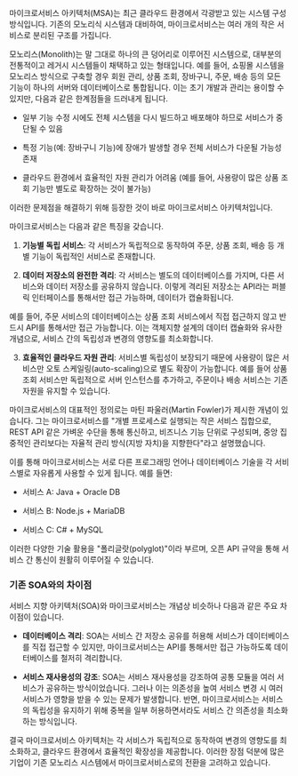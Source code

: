 마이크로서비스 아키텍처(MSA)는 최근 클라우드 환경에서 각광받고 있는 시스템 구성 방식입니다. 기존의 모노리식 시스템과 대비하여, 마이크로서비스는 여러 개의 작은 서비스로 분리된 구조를 가집니다.

모노리스(Monolith)는 말 그대로 하나의 큰 덩어리로 이루어진 시스템으로, 대부분의 전통적이고 레거시 시스템들이 채택하고 있는 형태입니다. 예를 들어, 쇼핑몰 시스템을 모노리스 방식으로 구축할 경우 회원 관리, 상품 조회, 장바구니, 주문, 배송 등의 모든 기능이 하나의 서버와 데이터베이스로 통합됩니다. 이는 초기 개발과 관리는 용이할 수 있지만, 다음과 같은 한계점들을 드러내게 됩니다.

- 일부 기능 수정 시에도 전체 시스템을 다시 빌드하고 배포해야 하므로 서비스가 중단될 수 있음
    
- 특정 기능(예: 장바구니 기능)에 장애가 발생할 경우 전체 서비스가 다운될 가능성 존재
    
- 클라우드 환경에서 효율적인 자원 관리가 어려움 (예를 들어, 사용량이 많은 상품 조회 기능만 별도로 확장하는 것이 불가능)
    

이러한 문제점을 해결하기 위해 등장한 것이 바로 마이크로서비스 아키텍처입니다.

마이크로서비스는 다음과 같은 특징을 갖습니다.

1. **기능별 독립 서비스**: 각 서비스가 독립적으로 동작하여 주문, 상품 조회, 배송 등 개별 기능이 독립적인 서비스로 존재합니다.
    
2. **데이터 저장소의 완전한 격리**: 각 서비스는 별도의 데이터베이스를 가지며, 다른 서비스와 데이터 저장소를 공유하지 않습니다. 이렇게 격리된 저장소는 API라는 퍼블릭 인터페이스를 통해서만 접근 가능하며, 데이터가 캡슐화됩니다.
    

예를 들어, 주문 서비스의 데이터베이스는 상품 조회 서비스에서 직접 접근하지 않고 반드시 API를 통해서만 접근 가능합니다. 이는 객체지향 설계의 데이터 캡슐화와 유사한 개념으로, 서비스 간의 독립성과 변경의 영향도를 최소화합니다.

3. **효율적인 클라우드 자원 관리**: 서비스별 독립성이 보장되기 때문에 사용량이 많은 서비스만 오토 스케일링(auto-scaling)으로 별도 확장이 가능합니다. 예를 들어 상품 조회 서비스만 독립적으로 서버 인스턴스를 추가하고, 주문이나 배송 서비스는 기존 자원을 유지할 수 있습니다.
    

마이크로서비스의 대표적인 정의로는 마틴 파울러(Martin Fowler)가 제시한 개념이 있습니다. 그는 마이크로서비스를 "개별 프로세스로 실행되는 작은 서비스 집합으로, REST API 같은 가벼운 수단을 통해 통신하고, 비즈니스 기능 단위로 구성되며, 중앙 집중적인 관리보다는 자율적 관리 방식(지방 자치)을 지향한다"라고 설명했습니다.

이를 통해 마이크로서비스는 서로 다른 프로그래밍 언어나 데이터베이스 기술을 각 서비스별로 자유롭게 사용할 수 있게 됩니다. 예를 들면:

- 서비스 A: Java + Oracle DB
    
- 서비스 B: Node.js + MariaDB
    
- 서비스 C: C# + MySQL
    

이러한 다양한 기술 활용을 "폴리글랏(polyglot)"이라 부르며, 오픈 API 규약을 통해 서비스 간 통신이 원활히 이루어질 수 있습니다.

### 기존 SOA와의 차이점

서비스 지향 아키텍처(SOA)와 마이크로서비스는 개념상 비슷하나 다음과 같은 주요 차이점이 있습니다.

- **데이터베이스 격리**: SOA는 서비스 간 저장소 공유를 허용해 서비스가 데이터베이스를 직접 접근할 수 있지만, 마이크로서비스는 API를 통해서만 접근 가능하도록 데이터베이스를 철저히 격리합니다.
    
- **서비스 재사용성의 강조**: SOA는 서비스 재사용성을 강조하여 공통 모듈을 여러 서비스가 공유하는 방식이었습니다. 그러나 이는 의존성을 높여 서비스 변경 시 여러 서비스가 영향을 받을 수 있는 문제가 발생합니다. 반면, 마이크로서비스는 서비스의 독립성을 유지하기 위해 중복을 일부 허용하면서라도 서비스 간 의존성을 최소화하는 방식입니다.
    

결국 마이크로서비스 아키텍처는 각 서비스가 독립적으로 동작하여 변경의 영향도를 최소화하고, 클라우드 환경에서 효율적인 확장성을 제공합니다. 이러한 장점 덕분에 많은 기업이 기존 모노리스 시스템에서 마이크로서비스로의 전환을 고려하고 있습니다.